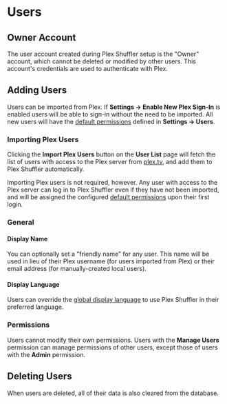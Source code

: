 # Users

## Owner Account

The user account created during Plex Shuffler setup is the "Owner" account, which cannot be deleted or modified by other users. This account's credentials are used to authenticate with Plex.

## Adding Users

Users can be imported from Plex. If **Settings &rarr; Enable New Plex Sign-In** is enabled users will be able to sign-in without the need to be imported. All new users will have the [default permissions](../settings/README.md#default-permissions) defined in **Settings &rarr; Users**.

### Importing Plex Users

Clicking the **Import Plex Users** button on the **User List** page will fetch the list of users with access to the Plex server from [plex.tv](https://www.plex.tv/), and add them to Plex Shuffler automatically.

Importing Plex users is not required, however. Any user with access to the Plex server can log in to Plex Shuffler even if they have not been imported, and will be assigned the configured [default permissions](../settings/README.md#default-permissions) upon their first login.

### General

#### Display Name

You can optionally set a "friendly name" for any user. This name will be used in lieu of their Plex username (for users imported from Plex) or their email address (for manually-created local users).

#### Display Language

Users can override the [global display language](../settings/README.md#display-language) to use Plex Shuffler in their preferred language.

### Permissions

Users cannot modify their own permissions. Users with the **Manage Users** permission can manage permissions of other users, except those of users with the **Admin** permission.

## Deleting Users

When users are deleted, all of their data is also cleared from the database.
